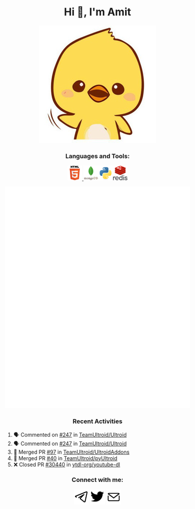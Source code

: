 <h1 align="center">Hi 👋, I'm Amit</h1>
<p align="center"><img src="assets/tg_dp.png" alt="buddhhu" /></p>
<h3 align="center">Languages and Tools:</h3>
<p align="center"><a href="https://www.w3.org/html/" target="_blank"><img src="https://raw.githubusercontent.com/devicons/devicon/master/icons/html5/html5-original-wordmark.svg" alt="html5" width="40" height="40"/></a><a href="https://www.mongodb.com/" target="_blank"> <img src="https://raw.githubusercontent.com/devicons/devicon/master/icons/mongodb/mongodb-original-wordmark.svg" alt="mongodb" width="40" height="40"/></a><a href="https://www.python.org" target="_blank"><img src="https://raw.githubusercontent.com/devicons/devicon/master/icons/python/python-original.svg" alt="python" width="40" height="40"/></a><a href="https://redis.io" target="_blank"><img src="https://raw.githubusercontent.com/devicons/devicon/master/icons/redis/redis-original-wordmark.svg" alt="redis" width="40" height="40"/></a></p>
<p align="center"><img src="assets/stats.svg" alt="buddhhu" /></p>
<h3 align="center">Recent Activities</h3>

<!--START_SECTION:activity-->
1. 🗣 Commented on [#247](https://github.com/TeamUltroid/Ultroid/issues/247) in [TeamUltroid/Ultroid](https://github.com/TeamUltroid/Ultroid)
2. 🗣 Commented on [#247](https://github.com/TeamUltroid/Ultroid/issues/247) in [TeamUltroid/Ultroid](https://github.com/TeamUltroid/Ultroid)
3. 🎉 Merged PR [#97](https://github.com/TeamUltroid/UltroidAddons/pull/97) in [TeamUltroid/UltroidAddons](https://github.com/TeamUltroid/UltroidAddons)
4. 🎉 Merged PR [#40](https://github.com/TeamUltroid/pyUltroid/pull/40) in [TeamUltroid/pyUltroid](https://github.com/TeamUltroid/pyUltroid)
5. ❌ Closed PR [#30440](https://github.com/ytdl-org/youtube-dl/pull/30440) in [ytdl-org/youtube-dl](https://github.com/ytdl-org/youtube-dl)
<!--END_SECTION:activity-->

<h3 align="center">Connect with me:</h3>
<p align="center">
<a href="https://t.me/its_buddhhu"><img src="assets/tg.png" height=40px width=40px alt="buddhhu" /></a>
<a href="https://twitter.com/kumar___amit"><img src="assets/twtt.png" height=40px width=40px alt="kumar___amit" /></a>
<a href="https://mail.google.com/mail/u/?authuser=amitsharma123234@gmail.com"><img src="assets/mail.png" height=40px width=40px alt="amitsharma123234@gmail.com" /></a>
</p>
